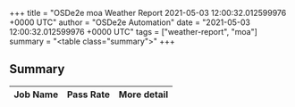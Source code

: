 +++
title = "OSDe2e moa Weather Report 2021-05-03 12:00:32.012599976 +0000 UTC"
author = "OSDe2e Automation"
date = "2021-05-03 12:00:32.012599976 +0000 UTC"
tags = ["weather-report", "moa"]
summary = "<table class=\"summary\"></table>"
+++
## Summary

| Job Name | Pass Rate | More detail |
|----------|-----------|-------------|



